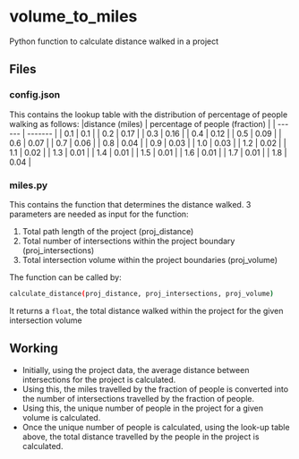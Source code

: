 # volume_to_miles

Python function to calculate distance walked in a project

## Files

  ### config.json
  This contains the lookup table with the distribution of percentage of people walking as follows:
  |distance (miles)	| percentage of people (fraction) |
  | ------ | ------- |
  | 0.1 | 0.1 |
  | 0.2 | 0.17 |
  | 0.3 | 0.16 |
  | 0.4 | 0.12 |
  | 0.5 | 0.09 |
  | 0.6 | 0.07 |
  | 0.7 | 0.06 |
  | 0.8 | 0.04 |
  | 0.9 | 0.03 |
  | 1.0 | 0.03 |
  | 1.2 | 0.02 |
  | 1.1 | 0.02 |
  | 1.3 | 0.01 |
  | 1.4 | 0.01 |
  | 1.5 | 0.01 |
  | 1.6 | 0.01 |
  | 1.7 | 0.01 |
  | 1.8 | 0.04 |

  ### miles.py
  
  This contains the function that determines the distance walked. 3 parameters are needed as input for the function:
  
  <ol>
    <li> Total path length of the project (proj_distance) </li>
    <li> Total number of intersections within the project boundary (proj_intersections)</li>
    <li> Total intersection volume within the project boundaries (proj_volume) </li>
  </ol>
  
  The function can be called by:
  ```bash
  calculate_distance(proj_distance, proj_intersections, proj_volume)
  ```
  
  It returns a ```float```, the total distance walked within the project for the given intersection volume 

  
## Working

  - Initially, using the project data, the average distance between intersections for the project is calculated. 
  - Using this, the miles travelled by the fraction of people is converted into the number of intersections travelled by the fraction of people. 
  - Using this, the unique number of people in the project for a given volume is calculated. 
  - Once the unique number of people is calculated, using the look-up table above, the total distance travelled by the people in the project is calculated.
  
